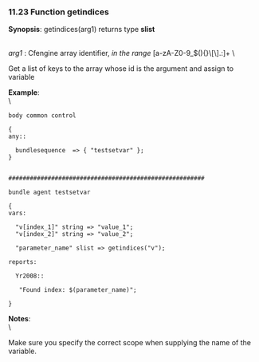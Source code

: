 ### 11.23 Function getindices

**Synopsis**: getindices(arg1) returns type **slist**

\
 *arg1* : Cfengine array identifier, *in the range*
[a-zA-Z0-9\_\$(){}\\[\\].:]+ \

Get a list of keys to the array whose id is the argument and assign to
variable

**Example**:\
 \

    body common control

    {
    any::

      bundlesequence  => { "testsetvar" };   
    }


    #######################################################

    bundle agent testsetvar

    {
    vars:

      "v[index_1]" string => "value_1";
      "v[index_2]" string => "value_2";

      "parameter_name" slist => getindices("v");

    reports:

      Yr2008::

       "Found index: $(parameter_name)";

    }

**Notes**:\
 \

Make sure you specify the correct scope when supplying the name of the
variable.
